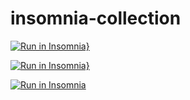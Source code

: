# insomnia-collection

[![Run in Insomnia}](https://insomnia.rest/images/run.svg)](https://insomnia.rest/run/?label=Bees%20Care%20Collection&uri=https%3A%2F%2Fraw.githubusercontent.com%2Fpatrickpr86%2Finsomnia-collection%2Fmaster%2FInsomnia_2021-11-03.json%3Ftoken%3DAN2KB3O4SZGMV2KHA7K6UW3BQLGDU)





[![Run in Insomnia}](https://insomnia.rest/images/run.svg)](https://insomnia.rest/run/?label=Bees%20Care%20Collection&uri=https%3A%2F%2Fdrive.google.com%2Ffile%2Fd%2F1XrJIYYFYOloba112AKZ3CpY8vK20SWRa%2Fview%3Fusp%3Dsharing)







<a href="https://insomnia.rest/run/?label=Bees%20Care%20Collection&uri=https%3A%2F%2Fdrive.google.com%2Ffile%2Fd%2F1XrJIYYFYOloba112AKZ3CpY8vK20SWRa%2Fview%3Fusp%3Dsharing" target="_blank"><img src="https://insomnia.rest/images/run.svg" alt="Run in Insomnia"></a>


